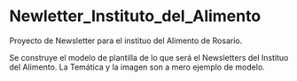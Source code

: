 # Newletter_Instituto_del_Alimento

Proyecto de Newsletter para el instituo del Alimento de Rosario.

Se construye el modelo de plantilla de lo que será el Newsletters del Instituo del Alimento.
La Temática y la imagen son a mero ejemplo de modelo.
